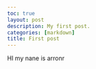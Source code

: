 ```yaml
---
toc: true
layout: post
description: My first post.
categories: [markdown]
title: First post
---
```

HI my nane is arronr